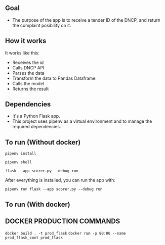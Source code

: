 ## Goal
- The purpose of the app is to receive a tender ID of the DNCP, and return the complaint posibility on it.

## How it works
It works like this:

- Receives the id
- Calls DNCP API
- Parses the data
- Transform the data to Pandas Dataframe
- Calls the model
- Returns the result

## Dependencies
- It's a Python Flask app.
- This project uses pipenv as a virtual environment and to manage the required dependencies.


## To run (Without docker)

```pipenv install```

```pipenv shell```

```flask --app scorer.py --debug run```

After everything is installed, you can run the app with:

```pipenv run flask --app scorer.py --debug run```

## To run (With docker)

## DOCKER PRODUCTION COMMANDS
```docker build . -t prod_flask```
```docker run -p 80:80 --name prod_flask_cont prod_flask```
<!-- ```docker build . -t flask_waitress_img``` -->
<!-- ```docker run --name flask_prod_container -p 80:80 flask_waitress_img``` -->
	